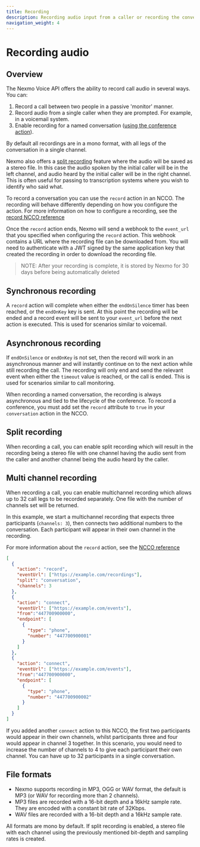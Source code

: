 ```yaml
---
title: Recording
description: Recording audio input from a caller or recording the conversation between two callers.
navigation_weight: 4
---
```


# Recording audio

## Overview

The Nexmo Voice API offers the ability to record call audio in several ways. You can:

1. Record a call between two people in a passive 'monitor' manner.
2. Record audio from a single caller when they are prompted. For example, in a voicemail system.
3. Enable recording for a named conversation ([using the conference action](/voice/voice-api/ncco-reference#conversation)).

By default all recordings are in a mono format, with all legs of the conversation in a single channel.

Nexmo also offers a [split recording](#split-recording) feature where the audio will be saved as a stereo file. In this case the audio spoken by the initial caller will be in the left channel, and audio heard by the initial caller will be in the right channel. This is often useful for passing to transcription systems where you wish to identify who said what.

To record a conversation you can use the `record` action in an NCCO. The recording will behave differently depending on how you configure the action. For more information on how to configure a recording, see the [record NCCO reference](/voice/voice-api/ncco-reference#record)

Once the `record` action ends, Nexmo will send a webhook to the `event_url` that you specified when configuring the `record` action. This webhook contains a URL where the recording file can be downloaded from. You will need to authenticate with a JWT signed by the same application key that created the recording in order to download the recording file.

> NOTE: After your recording is complete, it is stored by Nexmo for 30 days before being automatically deleted

## Synchronous recording

A `record` action will complete when either the `endOnSilence` timer has been reached, or the `endOnKey` key is sent. At this point the recording will be ended and a record event will be sent to your `event_url` before the next action is executed. This is used for scenarios similar to voicemail.

## Asynchronous recording

If `endOnSilence` or `endOnKey` is not set, then the record will work in an asynchronous manner and will instantly continue on to the next action while still recording the call. The recording will only end and send the relevant event when either the `timeout` value is reached, or the call is ended. This is used for scenarios similar to call monitoring.

When recording a named conversation, the recording is always asynchronous and tied to the lifecycle of the conference. To record a conference, you must add set the `record` attribute to `true` in your `conversation` action in the NCCO.

## Split recording

When recording a call, you can enable split recording which will result in the recording being a stereo file with one channel having the audio sent from the caller and another channel being the audio heard by the caller.

## Multi channel recording

When recording a call, you can enable multichannel recording which allows up to 32 call legs to be recorded separately. One file with the number of channels set will be returned.

In this example, we start a multichannel recording that expects three participants (`channels: 3`), then connects two additional numbers to the conversation. Each participant will appear in their own channel in the recording.

For more information about the `record` action, see the [NCCO reference](/voice/voice-api/ncco-reference#record)

```json
[
  {
    "action": "record",
    "eventUrl": ["https://example.com/recordings"],
    "split": "conversation",
    "channels": 3
  },
  {
    "action": "connect",
    "eventUrl": ["https://example.com/events"],
    "from":"447700900000",
    "endpoint": [
      {
        "type": "phone",
        "number": "447700900001"
      }
    ]
  },
  {
    "action": "connect",
    "eventUrl": ["https://example.com/events"],
    "from":"447700900000",
    "endpoint": [
      {
        "type": "phone",
        "number": "447700900002"
      }
    ]
  }
]
```

If you added another `connect` action to this NCCO, the first two participants would appear in their own channels, whilst participants three and four would appear in channel 3 together. In this scenario, you would need to increase the number of channels to 4 to give each participant their own channel. You can have up to 32 participants in a single conversation.

## File formats

* Nexmo supports recording in MP3, OGG or WAV format, the default is MP3 (or WAV for recording more than 2 channels).
* MP3 files are recorded with a 16-bit depth and a 16kHz sample rate. They are encoded with a constant bit rate of 32Kbps.
* WAV files are recorded with a 16-bit depth and a 16kHz sample rate.

All formats are mono by default. If split recording is enabled, a stereo file with each channel using the previously mentioned bit-depth and sampling rates is created.


